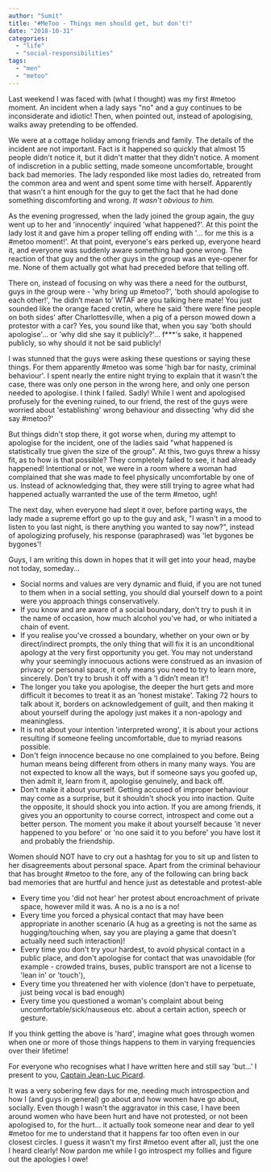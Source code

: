 ```yaml
---
author: "Sumit"
title: "#MeToo - Things men should get, but don't!"
date: "2018-10-31"
categories: 
  - "life"
  - "social-responsibilities"
tags: 
  - "men"
  - "metoo"
---
```


Last weekend I was faced with (what I thought) was my first #metoo moment. An incident when a lady says "no" and a guy continues to be inconsiderate and idiotic! Then, when pointed out, instead of apologising, walks away pretending to be offended.

We were at a cottage holiday among friends and family. The details of the incident are not important. Fact is it happened so quickly that almost 15 people didn't notice it, but it didn't matter that they didn't notice. A moment of indiscretion in a public setting, made someone uncomfortable, brought back bad memories. The lady responded like most ladies do, retreated from the common area and went and spent some time with herself. Apparently that wasn't a hint enough for the guy to get the fact that he had done something discomforting and wrong. _It wasn't obvious to him._

As the evening progressed, when the lady joined the group again, the guy went up to her and 'innocently' inquired 'what happened?'. At this point the lady lost it and gave him a proper telling off ending with '... for me this is a #metoo moment!'. At that point, everyone's ears perked up, everyone heard it, and everyone was suddenly aware something had gone wrong. The reaction of that guy and the other guys in the group was an eye-opener for me. None of them actually got what had preceded before that telling off.

There on, instead of focusing on why was there a need for the outburst, guys in the group were - 'why bring up #metoo?', 'both should apologise to each other!', ‘he didn’t mean to’ WTAF are you talking here mate! You just sounded like the orange faced cretin, where he said 'there were fine people on both sides' after Charlottesville, when a pig of a person mowed down a protestor with a car? Yes, you sound like that, when you say 'both should apologise'... or 'why did she say it publicly?'... f\*\*\*'s sake, it happened publicly, so why should it not be said publicly!

I was stunned that the guys were asking these questions or saying these things. For them apparently #metoo was some 'high bar for nasty, criminal behaviour'. I spent nearly the entire night trying to explain that it wasn't the case, there was only one person in the wrong here, and only one person needed to apologise. I think I failed. Sadly! While I went and apologised profusely for the evening ruined, to our friend, the rest of the guys were worried about 'establishing' wrong behaviour and dissecting 'why did she say #metoo?'

But things didn't stop there, it got worse when, during my attempt to apologise for the incident, one of the ladies said "what happened is statistically true given the size of the group". At this, two guys threw a hissy fit, as to how is that possible? They completely failed to see, it had already happened! Intentional or not, we were in a room where a woman had complained that she was made to feel physically uncomfortable by one of us. Instead of acknowledging that, they were still trying to agree what had happened actually warranted the use of the term #metoo, ugh!

The next day, when everyone had slept it over, before parting ways, the lady made a supreme effort go up to the guy and ask, "I wasn't in a mood to listen to you last night, is there anything you wanted to say now?", instead of apologizing profusely, his response (paraphrased) was 'let bygones be bygones'!

Guys, I am writing this down in hopes that it will get into your head, maybe not today, someday...

- Social norms and values are very dynamic and fluid, if you are not tuned to them when in a social setting, you should dial yourself down to a point were you approach things conservatively.
- If you know and are aware of a social boundary, don't try to push it in the name of occasion, how much alcohol you've had, or who initiated a chain of event.
- If you realise you've crossed a boundary, whether on your own or by direct/indirect prompts, the only thing that will fix it is an unconditional apology at the very first opportunity you get. You may not understand why your seemingly innocuous actions were construed as an invasion of privacy or personal space, it only means you need to try to learn more, sincerely. Don't try to brush it off with a ‘I didn’t mean it’!
- The longer you take you apologise, the deeper the hurt gets and more difficult it becomes to treat it as an 'honest mistake'. Taking 72 hours to talk about it, borders on acknowledgement of guilt, and then making it about yourself during the apology just makes it a non-apology and meaningless.
- It is not about your intention 'interpreted wrong', it is about your actions resulting if someone feeling uncomfortable, due to myriad reasons possible.
- Don't feign innocence because no one complained to you before. Being human means being different from others in many many ways. You are not expected to know all the ways, but if someone says you goofed up, then admit it, learn from it, apologise genuinely, and back off.
- Don't make it about yourself. Getting accused of improper behaviour may come as a surprise, but it shouldn't shock you into inaction. Quite the opposite, it should shock you into action. If you are among friends, it gives you an opportunity to course correct, introspect and come out a better person. The moment you make it about yourself because 'it never happened to you before' or 'no one said it to you before' you have lost it and probably the friendship.

Women should NOT have to cry out a hashtag for you to sit up and listen to her disagreements about personal space. Apart from the criminal behaviour that has brought #metoo to the fore, any of the following can bring back bad memories that are hurtful and hence just as detestable and protest-able

- Every time you 'did not hear' her protest about encroachment of private space, however mild it was. A no is a no is a no!
- Every time you forced a physical contact that may have been appropriate in another scenario (A hug as a greeting is not the same as hugging/touching when, say you are playing a game that doesn't actually need such interaction)!
- Every time you don't try your hardest, to avoid physical contact in a public place, and don't apologise for contact that was unavoidable (for example - crowded trains, buses, public transport are not a license to 'lean in' or 'touch'),
- Every time you threatened her with violence (don't have to perpetuate, just being vocal is bad enough)
- Every time you questioned a woman's complaint about being uncomfortable/sick/nauseous etc. about a certain action, speech or gesture.

If you think getting the above is 'hard', imagine what goes through women when one or more of those things happens to them in varying frequencies over their lifetime!

For everyone who recognises what I have written here and still say 'but...' I present to you, [Captain Jean-Luc Picard](https://www.youtube.com/watch?v=BNsrK6P9QvI).

It was a very sobering few days for me, needing much introspection and how I (and guys in general) go about and how women have go about, socially. Even though I wasn't the aggravator in this case, I have been around women who have been hurt and have not protested, or not been apologised to, for the hurt... it actually took someone near and dear to yell #metoo for me to understand that it happens far too often even in our closest circles. I guess it wasn't my first #metoo event after all, just the one I heard clearly! Now pardon me while I go introspect my follies and figure out the apologies I owe!
